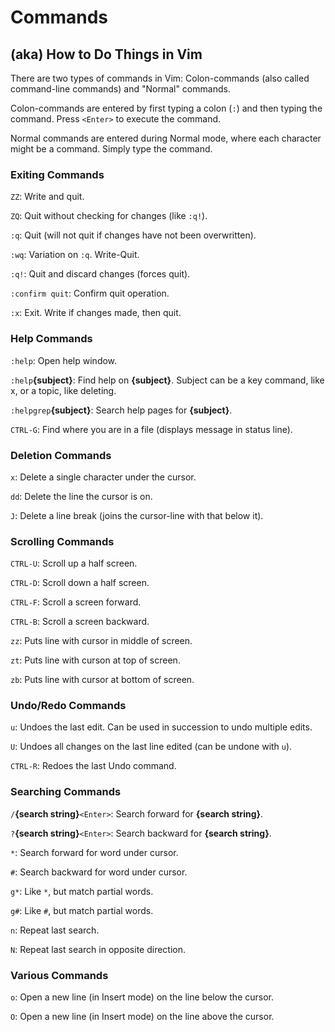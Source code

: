 # Commands
## (aka) How to Do Things in Vim

There are two types of commands in Vim: Colon-commands (also called
command-line commands) and "Normal" commands.

Colon-commands are entered by first typing a colon (`:`) and then typing the
command. Press `<Enter>` to execute the command.

Normal commands are entered during Normal mode, where each character might
be a command. Simply type the command.

### Exiting Commands

`ZZ`: Write and quit.

`ZQ`: Quit without checking for changes (like `:q!`).

`:q`: Quit (will not quit if changes have not been overwritten).

`:wq`: Variation on `:q`. Write-Quit.

`:q!`: Quit and discard changes (forces quit).

`:confirm quit`: Confirm quit operation.

`:x`: Exit. Write if changes made, then quit.

### Help Commands

`:help`: Open help window.

`:help`**{subject}**: Find help on **{subject}**. Subject can be a key command,
like x, or a topic, like deleting.

`:helpgrep`**{subject}**: Search help pages for **{subject}**.

`CTRL-G`: Find where you are in a file (displays message in status line).

### Deletion Commands

`x`: Delete a single character under the cursor.

`dd`: Delete the line the cursor is on.

`J`: Delete a line break (joins the cursor-line with that below it).

### Scrolling Commands

`CTRL-U`: Scroll up a half screen.

`CTRL-D`: Scroll down a half screen.

`CTRL-F`: Scroll a screen forward.

`CTRL-B`: Scroll a screen backward.

`zz`: Puts line with cursor in middle of screen.

`zt`: Puts line with curson at top of screen.

`zb`: Puts line with cursor at bottom of screen.

### Undo/Redo Commands

`u`: Undoes the last edit. Can be used in succession to undo multiple edits.

`U`: Undoes all changes on the last line edited (can be undone with `u`).

`CTRL-R`: Redoes the last Undo command.

### Searching Commands

`/`**{search string}**`<Enter>`: Search forward for **{search string}**.

`?`**{search string}**`<Enter>`: Search backward for **{search string}**.

`*`: Search forward for word under cursor.

`#`: Search backward for word under cursor.

`g*`: Like `*`, but match partial words.

`g#`: Like `#`, but match partial words.

`n`: Repeat last search.

`N`: Repeat last search in opposite direction.

### Various Commands

`o`: Open a new line (in Insert mode) on the line below the cursor.

`O`: Open a new line (in Insert mode) on the line above the cursor.
